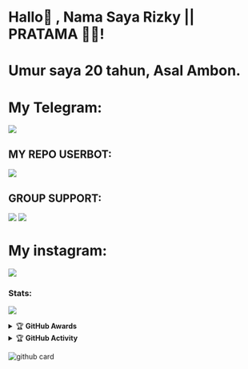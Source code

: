 # Hallo👋 , Nama Saya Rizky || PRATAMA 🤙🏻!

# Umur saya 20 tahun, Asal Ambon.

# My Telegram:

[<img src="https://media0.giphy.com/media/ya4eevXU490Iw/giphy.gif">](https://t.me/sansdaddy)

## MY REPO USERBOT:

[<img src="https://media0.giphy.com/media/du3J3cXyzhj75IOgvA/giphy.gif">](https://github.com/rizkypratama2/KY-UBOT)

## GROUP SUPPORT:

<a href="https://t.me/tongkrongankekinian" target="blank"><img src="https://img.shields.io/badge/MARGA-PRATAMA-green?style=flat&logo=telegram" /></a>
<a href="https://t.me/geezsupport" target="blank"><img src="https://img.shields.io/badge/GEEZ-SUPPORT-black?style=flat&logo=telegram" /></a>

# My instagram:

[<img src="https://telegra.ph/file/a8ffe2ea80a853e022e17.jpg">](https://www.instagram.com/ky_rmdhn24?r=nametag)



### Stats:
<p>
    <img src="https://github-readme-stats.vercel.app/api?username=rizkypratama2&hide=contribs,prs&show_icons=true&hide_border=true&title_color=002" />
</p>

<details>
    <summary>&#127942 <b>GitHub Awards</b></summary><br/>

![Github Trophy](https://github-profile-trophy.vercel.app/?username=rizkypratama2)

</details>

<details>
    <summary>&#127942 <b>GitHub Activity</b></summary><br/>

![Metrics](https://metrics.lecoq.io/rizkypratama2?template=classic&repositories.forks=true&languages=1&languages.colors=github&languages.threshold=0%25&config.timezone=Asia%2FJakarta)

</details>

![github card](https://github-readme-stats.vercel.app/api/pin/?username=rizkypratama2&repo=KY-UBOT&theme=dark)
